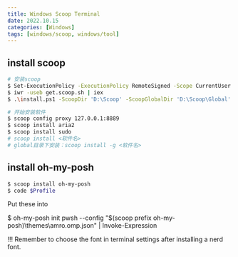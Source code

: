 ```yaml
---
title: Windows Scoop Terminal
date: 2022.10.15
categories: [Windows]
tags: [windows/scoop, windows/tool]
---
```


## install scoop

```bash
# 安装scoop
$ Set-ExecutionPolicy -ExecutionPolicy RemoteSigned -Scope CurrentUser
$ iwr -useb get.scoop.sh | iex
$ .\install.ps1 -ScoopDir 'D:\Scoop' -ScoopGlobalDir 'D:\Scoop\Global'

# 开始安装软件
$ scoop config proxy 127.0.0.1:8889
$ scoop install aria2
$ scoop install sudo
# scoop install <软件名>
# global目录下安装：scoop install -g <软件名>
```

## install oh-my-posh

```bash
$ scoop install oh-my-posh
$ code $Profile
```

Put these into 

$ oh-my-posh init pwsh --config "$(scoop prefix oh-my-posh)\themes\amro.omp.json" | Invoke-Expression

!!! Remember to choose the font in terminal settings after installing a nerd font.

